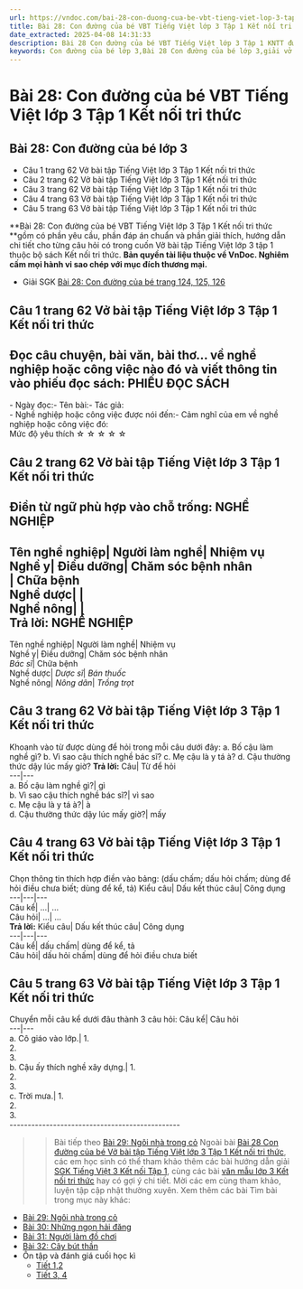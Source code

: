 ```yaml
---
url: https://vndoc.com/bai-28-con-duong-cua-be-vbt-tieng-viet-lop-3-tap-1-ket-noi-tri-thuc-295858
title: Bài 28: Con đường của bé VBT Tiếng Việt lớp 3 Tập 1 Kết nối tri thức - VnDoc.com
date_extracted: 2025-04-08 14:31:33
description: Bài 28 Con đường của bé VBT Tiếng Việt lớp 3 Tập 1 KNTT được biên soạn nhằm giúp các em HS đạt kết quả tốt trong quá trình làm bài tập và học tập môn Tiếng Việt lớp 3.
keywords: Con đường của bé lớp 3,Bài 28 Con đường của bé lớp 3,giải vở bài tập tiếng việt lớp 3 Bài 28 Con đường của bé,Bài 28 Con đường của bé vbt,Bài 28 Con đường của bé trang 62,Bài 28 Con đường của bé lớp 3 kết nối tri thức,Bài 28 Con đường của bé lớp 3 vở bài tập,giải vbt Bài 28 Con đường của bé lớp 3,vở bài tập tiếng việt lớp 3,vở bài tập tiếng việt lớp 3 kết nối tri thức,giải bài tập tiếng việt lớp 3,bài tập tiếng việt lớp 3 kết nối tri thức
---
```


# Bài 28: Con đường của bé VBT Tiếng Việt lớp 3 Tập 1 Kết nối tri thức
## **Bài 28: Con đường của bé lớp 3**
  * Câu 1 trang 62 Vở bài tập Tiếng Việt lớp 3 Tập 1 Kết nối tri thức
  * Câu 2 trang 62 Vở bài tập Tiếng Việt lớp 3 Tập 1 Kết nối tri thức
  * Câu 3 trang 62 Vở bài tập Tiếng Việt lớp 3 Tập 1 Kết nối tri thức
  * Câu 4 trang 63 Vở bài tập Tiếng Việt lớp 3 Tập 1 Kết nối tri thức
  * Câu 5 trang 63 Vở bài tập Tiếng Việt lớp 3 Tập 1 Kết nối tri thức

**Bài 28: Con đường của bé VBT Tiếng Việt lớp 3 Tập 1 Kết nối tri thức **gồm có phần yêu cầu, phần đáp án chuẩn và phần giải thích, hướng dẫn chi tiết cho từng câu hỏi có trong cuốn Vở bài tập Tiếng Việt lớp 3 tập 1 thuộc bộ sách Kết nối tri thức.
**Bản quyền tài liệu thuộc về VnDoc. Nghiêm cấm mọi hành vi sao chép với mục đích thương mại.**
  * Giải SGK [Bài 28: Con đường của bé trang 124, 125, 126](<https://vndoc.com/bai-28-con-duong-cua-be-trang-124-125-126-274628>)

## **Câu 1 trang 62 Vở bài tập Tiếng Việt lớp 3 Tập 1 Kết nối tri thức**
Đọc câu chuyện, bài văn, bài thơ... về nghề nghiệp hoặc công việc nào đó và viết thông tin vào phiếu đọc sách:
PHIẾU ĐỌC SÁCH  
---  
\- Ngày đọc:\- Tên bài:\- Tác giả:  
\- Nghề nghiệp hoặc công việc được nói đến:\- Cảm nghĩ của em về nghề nghiệp hoặc công việc đó:  
Mức độ yêu thích ☆ ☆ ☆ ☆ ☆  
## **Câu 2 trang 62 Vở bài tập Tiếng Việt lớp 3 Tập 1 Kết nối tri thức**
Điền từ ngữ phù hợp vào chỗ trống:
NGHỀ NGHIỆP  
---  
Tên nghề nghiệp| Người làm nghề| Nhiệm vụ  
Nghề y| Điều dưỡng| Chăm sóc bệnh nhân  
| Chữa bệnh  
Nghề dược| |   
Nghề nông| |   
**Trả lời:**
NGHỀ NGHIỆP  
---  
Tên nghề nghiệp| Người làm nghề| Nhiệm vụ  
Nghề y| Điều dưỡng| Chăm sóc bệnh nhân  
 _Bác sĩ_|  Chữa bệnh  
Nghề dược|  _Dược sĩ_|  _Bán thuốc_  
Nghề nông|  _Nông dân_|  _Trồng trọt_  
## **Câu 3 trang 62 Vở bài tập Tiếng Việt lớp 3 Tập 1 Kết nối tri thức**
Khoanh vào từ được dùng để hỏi trong mỗi câu dưới đây:
a. Bố cậu làm nghề gì?
b. Vì sao cậu thích nghề bác sĩ?
c. Mẹ cậu là y tá à?
d. Cậu thường thức dậy lúc mấy giờ?
**Trả lời:**
Câu| Từ để hỏi  
---|---  
a. Bố cậu làm nghề gì?| gì  
b. Vì sao cậu thích nghề bác sĩ?| vì sao  
c. Mẹ cậu là y tá à?| à  
d. Cậu thường thức dậy lúc mấy giờ?| mấy  
## **Câu 4 trang 63 Vở bài tập Tiếng Việt lớp 3 Tập 1 Kết nối tri thức**
Chọn thông tin thích hợp điền vào bảng:
\(dấu chấm; dấu hỏi chấm; dùng để hỏi điều chưa biết; dùng để kể, tả\)
Kiểu câu| Dấu kết thúc câu| Công dụng  
---|---|---  
Câu kể| ...| ...  
Câu hỏi| ...| ...  
**Trả lời:**
Kiểu câu| Dấu kết thúc câu| Công dụng  
---|---|---  
Câu kể| dấu chấm| dùng để kể, tả  
Câu hỏi| dấu hỏi chấm| dùng để hỏi điều chưa biết  
## **Câu 5 trang 63 Vở bài tập Tiếng Việt lớp 3 Tập 1 Kết nối tri thức**
Chuyển mỗi câu kể dưới đâu thành 3 câu hỏi:
Câu kể| Câu hỏi  
---|---  
a. Cô giáo vào lớp.| 1.  
2.  
3.  
b. Cậu ấy thích nghề xây dựng.| 1.  
2.  
3.  
c. Trời mưa.| 1.  
2.  
3.  
\-----------------------------------------------
>> Bài tiếp theo [Bài 29: Ngôi nhà trong cỏ](<https://vndoc.com/bai-29-ngoi-nha-trong-co-vbt-tieng-viet-lop-3-tap-1-ket-noi-tri-thuc-295860>)
Ngoài bài [Bài 28 Con đường của bé Vở bài tập Tiếng Việt lớp 3 Tập 1 Kết nối tri thức](<https://vndoc.com/bai-28-con-duong-cua-be-vbt-tieng-viet-lop-3-tap-1-ket-noi-tri-thuc-295858>), các em học sinh có thể tham khảo thêm các bài hướng dẫn giải [ SGK Tiếng Việt 3 Kết nối Tập 1](<https://vndoc.com/tieng-viet-lop-3-kntt-tap1>), cùng các bài [ văn mẫu lớp 3 Kết nối tri thức](<https://vndoc.com/tap-lam-van-lop-3kntt>) hay có gợi ý chi tiết. Mời các em cùng tham khảo, luyện tập cập nhật thường xuyên.
Xem thêm các bài Tìm bài trong mục này khác:
  * [Bài 29: Ngôi nhà trong cỏ](</bai-29-ngoi-nha-trong-co-vbt-tieng-viet-lop-3-tap-1-ket-noi-tri-thuc-295860>)
  * [Bài 30: Những ngọn hải đăng](</bai-30-nhung-ngon-hai-dang-vbt-tieng-viet-lop-3-tap-1-ket-noi-tri-thuc-295863>)
  * [Bài 31: Người làm đồ chơi](</bai-31-nguoi-lam-do-choi-vbt-tieng-viet-lop-3-tap-1-ket-noi-tri-thuc-295865>)
  * [Bài 32: Cây bút thần](</bai-32-cay-but-than-vbt-tieng-viet-lop-3-tap-1-ket-noi-tri-thuc-295889>)
  * Ôn tập và đánh giá cuối học kì
    * [Tiết 1,2](</on-tap-va-danh-gia-cuoi-hoc-ki-1-tiet-1-2-vbt-tieng-viet-lop-3-tap-1-ket-noi-tri-thuc-295893>)
    * [Tiết 3, 4](</on-tap-va-danh-gia-cuoi-hoc-ki-1-tiet-3-4-vbt-tieng-viet-lop-3-tap-1-ket-noi-tri-thuc-295903>)

